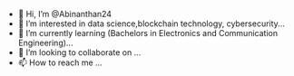 - 👋 Hi, I’m @Abinanthan24
- 👀 I’m interested in data science,blockchain technology, cybersecurity...
- 🌱 I’m currently learning (Bachelors in Electronics and Communication Engineering)...
- 💞️ I’m looking to collaborate on ...
- 📫 How to reach me ...

<!---
Abinanthan24/Abinanthan24 is a ✨ special ✨ repository because its `README.md` (this file) appears on your GitHub profile.
You can click the Preview link to take a look at your changes.
--->
